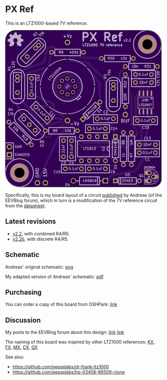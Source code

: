 # PX Ref

This is an LTZ1000-based 7V reference.

![](kicad/releases/v2.2/top.png)

Specifically, this is my board layout of a circuit [published](http://www.eevblog.com/forum/metrology/ultra-precision-reference-ltz1000/msg249123/#msg249123) by Andreas (of the EEVBlog forum), which in turn is a modification of the 7V reference circuit from the [datasheet](http://cds.linear.com/docs/en/datasheet/1000afe.pdf).

## Latest revisions

- [v2.2](kicad/releases/v2.2), with combined R4/R5.
- [v2.2b](kicad/releases/v2.2b), with discrete R4/R5.

## Schematic

Andreas' original schematic: [png](media/LTZ1KA_1b.PNG)

My adapted version of Andreas' schematic: [pdf](kicad/releases/v2.2/basic-ltz1000.pdf)

## Purchasing

You can order a copy of this board from OSHPark: [link](https://oshpark.com/shared_projects/5n56VbPg)

## Discussion

My posts to the EEVBlog forum about this design: [link](http://www.eevblog.com/forum/metrology/ultra-precision-reference-ltz1000/msg1375209/#msg1375209) [link](http://www.eevblog.com/forum/metrology/px-reference/)

The naming of this board was inspired by other LTZ1000 references: [KX](https://xdevs.com/article/kx-ref/), [FX](https://xdevs.com/article/792x/), [MX](https://www.eevblog.com/forum/metrology/mx-reference/), [CX](https://www.eevblog.com/forum/metrology/cx-reference/), [QX](http://www.eevblog.com/forum/metrology/ultra-precision-reference-ltz1000/msg1377719/#msg1377719)

See also:
- https://github.com/pepaslabs/dr-frank-ltz1000
- https://github.com/pepaslabs/hp-03458-66509-clone
